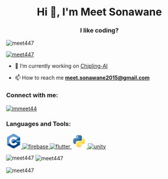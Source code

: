 <h1 align="center">Hi 👋, I'm Meet Sonawane</h1>
<h3 align="center">I like coding?</h3>

<p align="left"> <img src="https://komarev.com/ghpvc/?username=meet447&label=Profile%20views&color=0e75b6&style=flat" alt="meet447" /> </p>

<p align="left"> <a href="https://github.com/ryo-ma/github-profile-trophy"><img src="https://github-profile-trophy.vercel.app/?username=meet447" alt="meet447" /></a> </p>

- 🔭 I’m currently working on [Chipling-AI](https://github.com/meet447/Chipling-AI)

- 📫 How to reach me **meet.sonawane2015@gmail.com**

<h3 align="left">Connect with me:</h3>
<p align="left">
<a href="https://instagram.com/immeet44" target="blank"><img align="center" src="https://raw.githubusercontent.com/rahuldkjain/github-profile-readme-generator/master/src/images/icons/Social/instagram.svg" alt="immeet44" height="30" width="40" /></a>
</p>

<h3 align="left">Languages and Tools:</h3>
<p align="left"> <a href="https://www.w3schools.com/cpp/" target="_blank" rel="noreferrer"> <img src="https://raw.githubusercontent.com/devicons/devicon/master/icons/cplusplus/cplusplus-original.svg" alt="cplusplus" width="40" height="40"/> </a> <a href="https://firebase.google.com/" target="_blank" rel="noreferrer"> <img src="https://www.vectorlogo.zone/logos/firebase/firebase-icon.svg" alt="firebase" width="40" height="40"/> </a> <a href="https://flutter.dev" target="_blank" rel="noreferrer"> <img src="https://www.vectorlogo.zone/logos/flutterio/flutterio-icon.svg" alt="flutter" width="40" height="40"/> </a> <a href="https://www.python.org" target="_blank" rel="noreferrer"> <img src="https://raw.githubusercontent.com/devicons/devicon/master/icons/python/python-original.svg" alt="python" width="40" height="40"/> </a> <a href="https://unity.com/" target="_blank" rel="noreferrer"> <img src="https://www.vectorlogo.zone/logos/unity3d/unity3d-icon.svg" alt="unity" width="40" height="40"/> </a> </p>

<p><img align="left" src="https://github-readme-stats.vercel.app/api/top-langs?username=meet447&show_icons=true&locale=en&layout=compact" alt="meet447" /></p>

<p>&nbsp;<img align="center" src="https://github-readme-stats.vercel.app/api?username=meet447&show_icons=true&locale=en" alt="meet447" /></p>

<p><img align="center" src="https://github-readme-streak-stats.herokuapp.com/?user=meet447&" alt="meet447" /></p>
